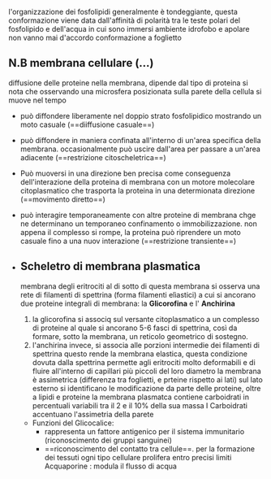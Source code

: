 l'organizzazione dei fosfolipidi generalmente è tondeggiante, questa conformazione viene data dall'affinità di polarità tra le teste polari del fosfolipido e dell'acqua in cui sono immersi
ambiente idrofobo e apolare non vanno mai d'accordo
conformazione a foglietto 

## N.B membrana cellulare (...)

diffusione delle proteine nella membrana, dipende dal tipo di proteina
si nota che osservando una microsfera posizionata sulla parete della cellula si muove nel tempo
- può diffondere liberamente nel doppio strato fosfolipidico mostrando un moto casuale 
	(==diiffusione casuale==)
- può diffondere in maniera confinata all'interno di un'area specifica della membrana. occasionalmente può uscire dall'area per passare a un'area adiacente (==restrizione citoscheletrica==)
- Può muoversi in una direzione ben precisa come conseguenza dell'interazione della proteina di membrana con un motore molecolare citoplasmatico che trasporta la proteina in una determionata direzione (==movimento diretto==)
- può interagire temporaneamente con altre proteine di membrana chge ne determinano un temporaneo confinamento o immobilizzazione. non appena il complesso si rompe, la proteina può riprendere un moto casuale fino a una nuov interazione (==restrizione transiente==)


- ## Scheletro di membrana plasmatica
	membrana degli eritrociti
	al di sotto di questa membrana si osserva una rete di filamenti di spettrina (forma filamenti elìastici) a cui si ancorano due proteine integrali di membrana: la **Glicorofina** e l' **Anchirina**
	1) la glicorofina si associq sul versante citoplasmatico a un complesso di proteine al quale si ancorano 5-6 fasci di spettrina, così da formare, sotto la membrana, un reticolo geometrico di sostegno.
	2) l'anchirina invece, si associa alle porzioni intermedie dei filamenti di spettrina
	questo rende la membrana elastica, questa condizione dovuta dalla spettrina permette agli eritrociti molto deformabili e di fluire all'interno di capillari più piccoli del loro diametro
	la membrana è assimetrica (differenza tra foglietti, e prteine rispetto ai lati) sul lato esterno si identificano le modificazione da parte delle proteine, oltre a lipidi e proteine la membrana plasmatca contiene carboidrati in percentuali variabili  tra il 2 e il 10% della sua massa
	I Carboidrati accentuano l'assimetria della parete

	- Funzioni del Glicocalice:
		 - rappresenta un fattore antigenico per il sistema immunitario (riconoscimento dei gruppi sanguinei)
		 - ==riconoscimento del contatto tra cellule==. per la formazione dei tessuti ogni tipo cellulare prolifera entro precisi limiti
		Acquaporine : modula il flusso di acqua 